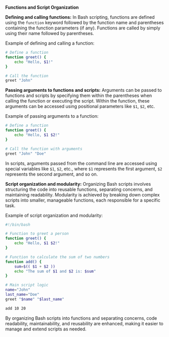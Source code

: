 **Functions and Script Organization**

**Defining and calling functions:**
In Bash scripting, functions are defined using the `function` keyword followed by the function name and parentheses containing the function parameters (if any). Functions are called by simply using their name followed by parentheses.

Example of defining and calling a function:
```bash
# Define a function
function greet() {
    echo "Hello, $1!"
}

# Call the function
greet "John"
```

**Passing arguments to functions and scripts:**
Arguments can be passed to functions and scripts by specifying them within the parentheses when calling the function or executing the script. Within the function, these arguments can be accessed using positional parameters like `$1`, `$2`, etc.

Example of passing arguments to a function:
```bash
# Define a function
function greet() {
    echo "Hello, $1 $2!"
}

# Call the function with arguments
greet "John" "Doe"
```

In scripts, arguments passed from the command line are accessed using special variables like `$1`, `$2`, etc., where `$1` represents the first argument, `$2` represents the second argument, and so on.

**Script organization and modularity:**
Organizing Bash scripts involves structuring the code into reusable functions, separating concerns, and maintaining readability. Modularity is achieved by breaking down complex scripts into smaller, manageable functions, each responsible for a specific task.

Example of script organization and modularity:
```bash
#!/bin/bash

# Function to greet a person
function greet() {
    echo "Hello, $1 $2!"
}

# Function to calculate the sum of two numbers
function add() {
    sum=$(( $1 + $2 ))
    echo "The sum of $1 and $2 is: $sum"
}

# Main script logic
name="John"
last_name="Doe"
greet "$name" "$last_name"

add 10 20
```

By organizing Bash scripts into functions and separating concerns, code readability, maintainability, and reusability are enhanced, making it easier to manage and extend scripts as needed.
